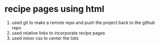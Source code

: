 <h1>recipe pages using html</h1>
<ol>
<li>used git to make a remote repo and push the project back to the github repo</li>
<li>used relative links to incorporate recipe pages</li>
<li>used minor css to center the lists</li0>
</ol>